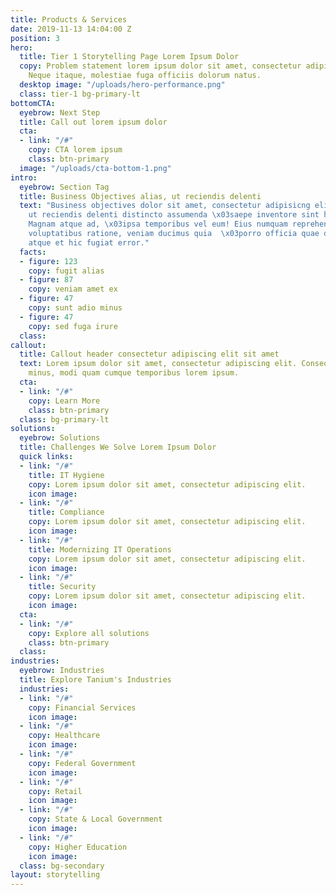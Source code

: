 ```yaml
---
title: Products & Services
date: 2019-11-13 14:04:00 Z
position: 3
hero:
  title: Tier 1 Storytelling Page Lorem Ipsum Dolor
  copy: Problem statement lorem ipsum dolor sit amet, consectetur adipiscing elit.
    Neque itaque, molestiae fuga officiis dolorum natus.
  desktop image: "/uploads/hero-performance.png"
  class: tier-1 bg-primary-lt
bottomCTA:
  eyebrow: Next Step
  title: Call out lorem ipsum dolor
  cta:
  - link: "/#"
    copy: CTA lorem ipsum
    class: btn-primary
  image: "/uploads/cta-bottom-1.png"
intro:
  eyebrow: Section Tag
  title: Business Objectives alias, ut reciendis delenti
  text: "Business objectives dolor sit amet, consectetur adipisicng elit. Libero alias,
    ut reciendis delenti distincto assumenda \x03saepe inventore sint harum labore.
    Magnam atque ad, \x03ipsa temporibus vel eum! Eius numquam reprehenderit, deleniti
    voluptatibus ratione, veniam ducimus quia  \x03porro officia quae dicta alias,
    atque et hic fugiat error."
  facts:
  - figure: 123
    copy: fugit alias
  - figure: 87
    copy: veniam amet ex
  - figure: 47
    copy: sunt adio minus
  - figure: 47
    copy: sed fuga irure
  class: 
callout:
  title: Callout header consectetur adipiscing elit sit amet
  text: Lorem ipsum dolor sit amet, consectetur adipiscing elit. Consequuntur, molestias
    minus, modi quam cumque temporibus lorem ipsum.
  cta:
  - link: "/#"
    copy: Learn More
    class: btn-primary
  class: bg-primary-lt
solutions:
  eyebrow: Solutions
  title: Challenges We Solve Lorem Ipsum Dolor
  quick links:
  - link: "/#"
    title: IT Hygiene
    copy: Lorem ipsum dolor sit amet, consectetur adipiscing elit.
    icon image: 
  - link: "/#"
    title: Compliance
    copy: Lorem ipsum dolor sit amet, consectetur adipiscing elit.
    icon image: 
  - link: "/#"
    title: Modernizing IT Operations
    copy: Lorem ipsum dolor sit amet, consectetur adipiscing elit.
    icon image: 
  - link: "/#"
    title: Security
    copy: Lorem ipsum dolor sit amet, consectetur adipiscing elit.
    icon image: 
  cta:
  - link: "/#"
    copy: Explore all solutions
    class: btn-primary
  class: 
industries:
  eyebrow: Industries
  title: Explore Tanium's Industries
  industries:
  - link: "/#"
    copy: Financial Services
    icon image: 
  - link: "/#"
    copy: Healthcare
    icon image: 
  - link: "/#"
    copy: Federal Government
    icon image: 
  - link: "/#"
    copy: Retail
    icon image: 
  - link: "/#"
    copy: State & Local Government
    icon image: 
  - link: "/#"
    copy: Higher Education
    icon image: 
  class: bg-secondary
layout: storytelling
---
```


